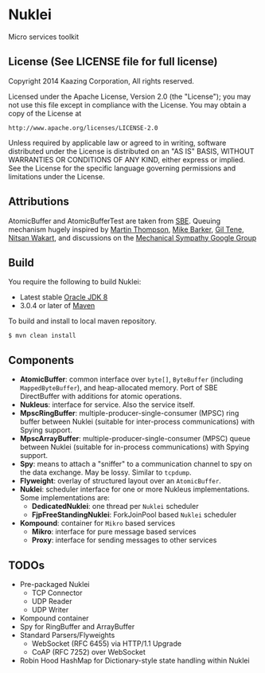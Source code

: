 # Nuklei

Micro services toolkit

## License (See LICENSE file for full license)

Copyright 2014 Kaazing Corporation, All rights reserved.

Licensed under the Apache License, Version 2.0 (the "License");
you may not use this file except in compliance with the License.
You may obtain a copy of the License at

    http://www.apache.org/licenses/LICENSE-2.0

Unless required by applicable law or agreed to in writing, software
distributed under the License is distributed on an "AS IS" BASIS,
WITHOUT WARRANTIES OR CONDITIONS OF ANY KIND, either express or implied.
See the License for the specific language governing permissions and
limitations under the License.

## Attributions

AtomicBuffer and AtomicBufferTest are taken from [SBE](https://github.com/real-logic/simple-binary-encoding).
Queuing mechanism hugely inspired by [Martin Thompson](https://github.com/mjpt777),
[Mike Barker](https://github.com/mikeb01),
[Gil Tene](https://github.com/giltene), [Nitsan Wakart](https://github.com/nitsanw), and discussions on the
[Mechanical Sympathy Google Group](https://groups.google.com/forum/#!forum/mechanical-sympathy)

## Build

You require the following to build Nuklei:

* Latest stable [Oracle JDK 8](http://www.oracle.com/technetwork/java/)
* 3.0.4 or later of [Maven](http://maven.apache.org/)

To build and install to local maven repository.

    $ mvn clean install

## Components

- __AtomicBuffer__: common interface over `byte[]`, `ByteBuffer` (including `MappedByteBuffer`),
and heap-allocated memory. Port of SBE DirectBuffer with additions for atomic operations.
- __Nukleus__: interface for service. Also the service itself.
- __MpscRingBuffer__: multiple-producer-single-consumer (MPSC) ring buffer between Nuklei (suitable for inter-process communications)
with Spying support.
- __MpscArrayBuffer__: multiple-producer-single-consumer (MPSC) queue between Nuklei (suitable for in-process communications) with
Spying support.
- __Spy__: means to attach a "sniffer" to a communication channel to spy on the data exchange. May be lossy. Similar to
`tcpdump`.
- __Flyweight__: overlay of structured layout over an `AtomicBuffer`.
- __Nuklei__: scheduler interface for one or more Nukleus implementations. Some implementations are:
    - __DedicatedNuklei__: one thread per `Nuklei` scheduler
    - __FjpFreeStandingNuklei__: ForkJoinPool based `Nuklei` scheduler
- __Kompound__: container for `Mikro` based services
    - __Mikro__: interface for pure message based services
    - __Proxy__: interface for sending messages to other services

## TODOs

- Pre-packaged Nuklei
    - TCP Connector
    - UDP Reader
    - UDP Writer
- Kompound container
- Spy for RingBuffer and ArrayBuffer
- Standard Parsers/Flyweights
    - WebSocket (RFC 6455) via HTTP/1.1 Upgrade
    - CoAP (RFC 7252) over WebSocket
- Robin Hood HashMap for Dictionary-style state handling within Nuklei
